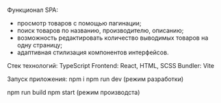Функционал SPA:
  - просмотр товаров с помощью пагинации;
  - поиск товаров по названию, производителю, описанию;
  - возможность редактировать количество выводимых товаров на одну страницу;
  - адаптивная стилизация компонентов интерфейсов.

Стек технологий:
TypeScript
Frontend: React, HTML, SCSS
Bundler: Vite

Запуск приложения:
npm i
npm run dev (режим разработки)

npm run build 
npm start (режим производста)
